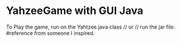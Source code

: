 # YahzeeGame with GUI Java

To Play the game, run on the Yahtzee.java class // or // run the jar file. 
#reference from someone I inspired. 
